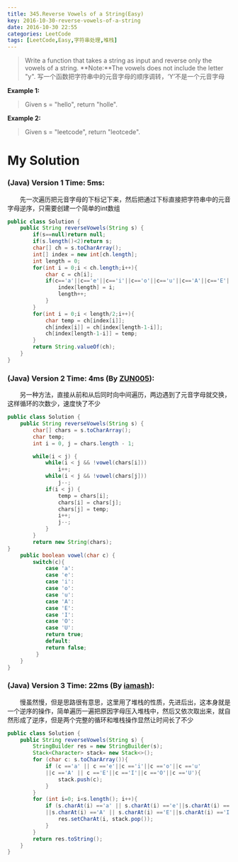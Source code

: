 ```yaml
---
title: 345.Reverse Vowels of a String(Easy)
key: 2016-10-30-reverse-vowels-of-a-string
date: 2016-10-30 22:55
categories: LeetCode
tags: [LeetCode,Easy,字符串处理,堆栈]
---
```




>Write a function that takes a string as input and reverse only the vowels of a string.
**Note:**The vowels does not include the letter "y".
写一个函数把字符串中的元音字母的顺序调转，‘Y’不是一个元音字母

**Example 1:**
>Given s = "hello", return "holle".

**Example 2:**
>Given s = "leetcode", return "leotcede".

# My Solution
### (Java) Version 1  Time: 5ms:
　　先一次遍历把元音字母的下标记下来，然后把通过下标直接把字符串中的元音字母逆序，只需要创建一个简单的int数组
```java
public class Solution {
    public String reverseVowels(String s) {
        if(s==null)return null;
        if(s.length()<2)return s;
        char[] ch = s.toCharArray();
        int[] index = new int[ch.length];
        int length = 0;
        for(int i = 0;i < ch.length;i++){
            char c = ch[i];
            if(c=='a'||c=='e'||c=='i'||c=='o'||c=='u'||c=='A'||c=='E'||c=='I'||c=='O'||c=='U'){
                index[length] = i;
                length++;
            }
        }
        for(int i = 0;i < length/2;i++){
            char temp = ch[index[i]];
            ch[index[i]] = ch[index[length-1-i]];
            ch[index[length-1-i]] = temp;
        }
        return String.valueOf(ch);
    }
}
```
### (Java) Version 2  Time: 4ms (By [ZUN005](https://discuss.leetcode.com/user/zun005)):
　　另一种方法，直接从前和从后同时向中间遍历，两边遇到了元音字母就交换，这样循环的次数少，速度快了不少
```java
public class Solution {
    public String reverseVowels(String s) {
        char[] chars = s.toCharArray();
        char temp;
        int i = 0, j = chars.length - 1;

        while(i < j) {
            while(i < j && !vowel(chars[i])) 
                i++;
            while(i < j && !vowel(chars[j])) 
                j--;
            if(i < j) {
                temp = chars[i];
                chars[i] = chars[j];
                chars[j] = temp;
                i++;
                j--;
            }
        }
        return new String(chars);
}
    public boolean vowel(char c) {
        switch(c){
            case 'a':
            case 'e':
            case 'i':
            case 'o':
            case 'u':
            case 'A':
            case 'E':
            case 'I':
            case 'O':
            case 'U':
            return true;
            default:
            return false;
         }
    }
}
```
### (Java) Version 3  Time: 22ms (By [iamash](https://discuss.leetcode.com/user/iamash)):
　　慢虽然慢，但是思路很有意思，这里用了堆栈的性质，先进后出，这本身就是一个逆序的操作，简单遍历一遍把原因字母压入堆栈中，然后又依次取出来，就自然形成了逆序，但是两个完整的循环和堆栈操作显然让时间长了不少
```java
public class Solution {
    public String reverseVowels(String s) {
        StringBuilder res = new StringBuilder(s);
        Stack<Character> stack= new Stack<>();
        for (char c: s.toCharArray()){
            if (c =='a' || c =='e'||c =='i'||c =='o'||c =='u'
            ||c =='A' || c =='E'||c =='I'||c =='O'||c =='U'){
                stack.push(c);
            }
        }
        for (int i=0; i<s.length(); i++){
            if (s.charAt(i) =='a' || s.charAt(i) =='e'||s.charAt(i) =='i'||s.charAt(i) =='o'||s.charAt(i) =='u'
            ||s.charAt(i) =='A' || s.charAt(i) =='E'||s.charAt(i) =='I'||s.charAt(i) =='O'||s.charAt(i) =='U'){
                res.setCharAt(i, stack.pop());
            }
        }
        return res.toString();
    }
}
```
